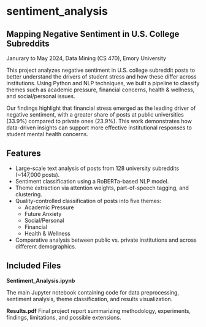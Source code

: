 # sentiment_analysis
## Mapping Negative Sentiment in U.S. College Subreddits

Janurary to May 2024, Data Mining (CS 470), Emory University 

This project analyzes negative sentiment in U.S. college subreddit posts to better understand the drivers of student stress and how these differ across institutions. Using Python and NLP techniques, we built a pipeline to classify themes such as academic pressure, financial concerns, health & wellness, and social/personal issues.

Our findings highlight that financial stress emerged as the leading driver of negative sentiment, with a greater share of posts at public universities (33.9%) compared to private ones (23.9%). This work demonstrates how data-driven insights can support more effective institutional responses to student mental health concerns.

## Features
- Large-scale text analysis of posts from 128 university subreddits (~147,000 posts).
- Sentiment classification using a RoBERTa-based NLP model.
- Theme extraction via attention weights, part-of-speech tagging, and clustering.
- Quality-controlled classification of posts into five themes:
  - Academic Pressure
  - Future Anxiety
  - Social/Personal
  - Financial
  - Health & Wellness
- Comparative analysis between public vs. private institutions and across different demographics.

## Included Files

**Sentiment_Analysis.ipynb**

The main Jupyter notebook containing code for data preprocessing, sentiment analysis, theme classification, and results visualization.

**Results.pdf**
Final project report summarizing methodology, experiments, findings, limitations, and possible extensions.
